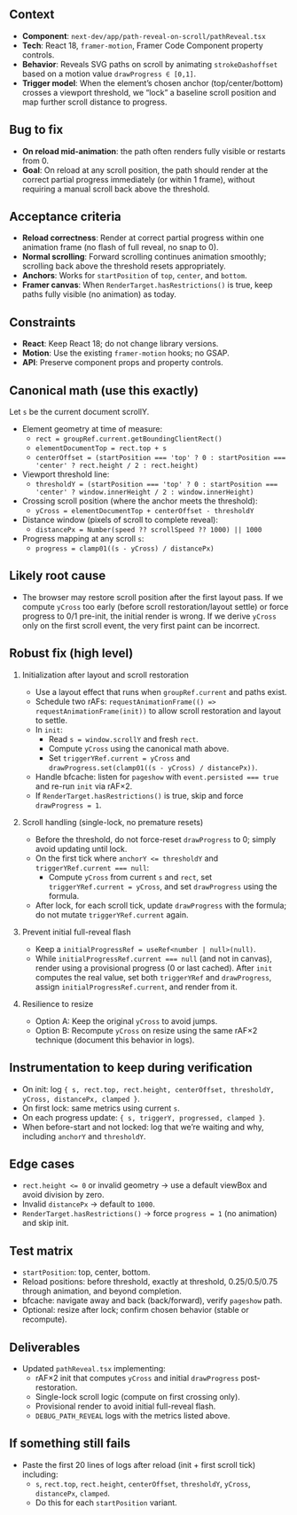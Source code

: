 ## Context

- **Component**: `next-dev/app/path-reveal-on-scroll/pathReveal.tsx`
- **Tech**: React 18, `framer-motion`, Framer Code Component property controls.
- **Behavior**: Reveals SVG paths on scroll by animating `strokeDashoffset` based on a motion value `drawProgress ∈ [0,1]`.
- **Trigger model**: When the element’s chosen anchor (top/center/bottom) crosses a viewport threshold, we “lock” a baseline scroll position and map further scroll distance to progress.

## Bug to fix

- **On reload mid-animation**: the path often renders fully visible or restarts from 0.
- **Goal**: On reload at any scroll position, the path should render at the correct partial progress immediately (or within 1 frame), without requiring a manual scroll back above the threshold.

## Acceptance criteria

- **Reload correctness**: Render at correct partial progress within one animation frame (no flash of full reveal, no snap to 0).
- **Normal scrolling**: Forward scrolling continues animation smoothly; scrolling back above the threshold resets appropriately.
- **Anchors**: Works for `startPosition` of `top`, `center`, and `bottom`.
- **Framer canvas**: When `RenderTarget.hasRestrictions()` is true, keep paths fully visible (no animation) as today.

## Constraints

- **React**: Keep React 18; do not change library versions.
- **Motion**: Use the existing `framer-motion` hooks; no GSAP.
- **API**: Preserve component props and property controls.

## Canonical math (use this exactly)

Let `s` be the current document scrollY.

- Element geometry at time of measure:
  - `rect = groupRef.current.getBoundingClientRect()`
  - `elementDocumentTop = rect.top + s`
  - `centerOffset = (startPosition === 'top' ? 0 : startPosition === 'center' ? rect.height / 2 : rect.height)`
- Viewport threshold line:
  - `thresholdY = (startPosition === 'top' ? 0 : startPosition === 'center' ? window.innerHeight / 2 : window.innerHeight)`
- Crossing scroll position (where the anchor meets the threshold):
  - `yCross = elementDocumentTop + centerOffset - thresholdY`
- Distance window (pixels of scroll to complete reveal):
  - `distancePx = Number(speed ?? scrollSpeed ?? 1000) || 1000`
- Progress mapping at any scroll `s`:
  - `progress = clamp01((s - yCross) / distancePx)`

## Likely root cause

- The browser may restore scroll position after the first layout pass. If we compute `yCross` too early (before scroll restoration/layout settle) or force progress to 0/1 pre-init, the initial render is wrong. If we derive `yCross` only on the first scroll event, the very first paint can be incorrect.

## Robust fix (high level)

1) Initialization after layout and scroll restoration
   - Use a layout effect that runs when `groupRef.current` and paths exist.
   - Schedule two rAFs: `requestAnimationFrame(() => requestAnimationFrame(init))` to allow scroll restoration and layout to settle.
   - In `init`:
     - Read `s = window.scrollY` and fresh `rect`.
     - Compute `yCross` using the canonical math above.
     - Set `triggerYRef.current = yCross` and `drawProgress.set(clamp01((s - yCross) / distancePx))`.
   - Handle bfcache: listen for `pageshow` with `event.persisted === true` and re-run `init` via rAF×2.
   - If `RenderTarget.hasRestrictions()` is true, skip and force `drawProgress = 1`.

2) Scroll handling (single-lock, no premature resets)
   - Before the threshold, do not force-reset `drawProgress` to 0; simply avoid updating until lock.
   - On the first tick where `anchorY <= thresholdY` and `triggerYRef.current === null`:
     - Compute `yCross` from current `s` and `rect`, set `triggerYRef.current = yCross`, and set `drawProgress` using the formula.
   - After lock, for each scroll tick, update `drawProgress` with the formula; do not mutate `triggerYRef.current` again.

3) Prevent initial full-reveal flash
   - Keep a `initialProgressRef = useRef<number | null>(null)`.
   - While `initialProgressRef.current === null` (and not in canvas), render using a provisional progress (0 or last cached). After `init` computes the real value, set both `triggerYRef` and `drawProgress`, assign `initialProgressRef.current`, and render from it.

4) Resilience to resize
   - Option A: Keep the original `yCross` to avoid jumps.
   - Option B: Recompute `yCross` on resize using the same rAF×2 technique (document this behavior in logs).

## Instrumentation to keep during verification

- On init: log `{ s, rect.top, rect.height, centerOffset, thresholdY, yCross, distancePx, clamped }`.
- On first lock: same metrics using current `s`.
- On each progress update: `{ s, triggerY, progressed, clamped }`.
- When before-start and not locked: log that we’re waiting and why, including `anchorY` and `thresholdY`.

## Edge cases

- `rect.height <= 0` or invalid geometry → use a default viewBox and avoid division by zero.
- Invalid `distancePx` → default to `1000`.
- `RenderTarget.hasRestrictions()` → force `progress = 1` (no animation) and skip init.

## Test matrix

- `startPosition`: top, center, bottom.
- Reload positions: before threshold, exactly at threshold, 0.25/0.5/0.75 through animation, and beyond completion.
- bfcache: navigate away and back (back/forward), verify `pageshow` path.
- Optional: resize after lock; confirm chosen behavior (stable or recompute).

## Deliverables

- Updated `pathReveal.tsx` implementing:
  - rAF×2 init that computes `yCross` and initial `drawProgress` post-restoration.
  - Single-lock scroll logic (compute on first crossing only).
  - Provisional render to avoid initial full-reveal flash.
  - `DEBUG_PATH_REVEAL` logs with the metrics listed above.

## If something still fails

- Paste the first 20 lines of logs after reload (init + first scroll tick) including:
  - `s`, `rect.top`, `rect.height`, `centerOffset`, `thresholdY`, `yCross`, `distancePx`, `clamped`.
  - Do this for each `startPosition` variant.
